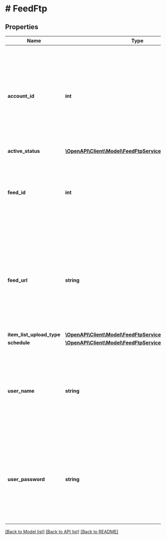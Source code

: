 # # FeedFtp

## Properties

Name | Type | Description | Notes
------------ | ------------- | ------------- | -------------
**account_id** | **int** | &lt;div lang&#x3D;\&quot;ja\&quot;&gt; アカウントIDです。&lt;br&gt; このフィールドは、レスポンスの際に返却されますが、リクエストの際には無視されます。 &lt;/div&gt; &lt;div lang&#x3D;\&quot;en\&quot;&gt; Account ID.&lt;br&gt; Although this field will be returned in the response, it will be ignored on input. &lt;/div&gt; | [optional]
**active_status** | [**\OpenAPI\Client\Model\FeedFtpServiceActiveStatus**](FeedFtpServiceActiveStatus.md) |  | [optional]
**feed_id** | **int** | &lt;div lang&#x3D;\&quot;ja\&quot;&gt; Feedを識別するIdです。&lt;br&gt; このフィールドは、リクエストの場合は必須です。 &lt;/div&gt; &lt;div lang&#x3D;\&quot;en\&quot;&gt; Feed ID.&lt;br&gt; This field is required in requests. &lt;/div&gt; | [optional]
**feed_url** | **string** | &lt;div lang&#x3D;\&quot;ja\&quot;&gt; 商品リストファイルのURLです。&lt;br&gt; このフィールドは、ADD時は必須となり、SET時は省略可能となります。 &lt;/div&gt; &lt;div lang&#x3D;\&quot;en\&quot;&gt; URL of item list file.&lt;br&gt; This field is required in ADD operation, and will be optional in SET operation. &lt;/div&gt; | [optional]
**item_list_upload_type** | [**\OpenAPI\Client\Model\FeedFtpServiceItemListUploadType**](FeedFtpServiceItemListUploadType.md) |  | [optional]
**schedule** | [**\OpenAPI\Client\Model\FeedFtpServiceSchedule**](FeedFtpServiceSchedule.md) |  | [optional]
**user_name** | **string** | &lt;div lang&#x3D;\&quot;ja\&quot;&gt; ユーザー名です。&lt;br&gt; このフィールドは、ADD時は必須となり、SET時は省略可能となります。 &lt;/div&gt; &lt;div lang&#x3D;\&quot;en\&quot;&gt; User name.&lt;br&gt; This field is required in ADD operation, and will be optional in SET operation. &lt;/div&gt; | [optional]
**user_password** | **string** | &lt;div lang&#x3D;\&quot;ja\&quot;&gt; パスワードです。&lt;br&gt; このフィールドは、ADD時は必須となり、SET時は省略可能となります。 &lt;/div&gt; &lt;div lang&#x3D;\&quot;en\&quot;&gt; Password.&lt;br&gt; This field is required in ADD operation, and will be optional in SET operation. &lt;/div&gt; | [optional]

[[Back to Model list]](../../README.md#models) [[Back to API list]](../../README.md#endpoints) [[Back to README]](../../README.md)
